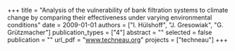 +++
title = "Analysis of the vulnerability of bank filtration systems to climate change by comparing their effectiveness under varying environmental conditions"
date = 2009-01-01
authors = ["I. Hülshoff", "J. Gresowiak", "G. Grützmacher"]
publication_types = ["4"]
abstract = ""
selected = false
publication = ""
url_pdf = "www.techneau.org"
projects = ["techneau"]
+++

